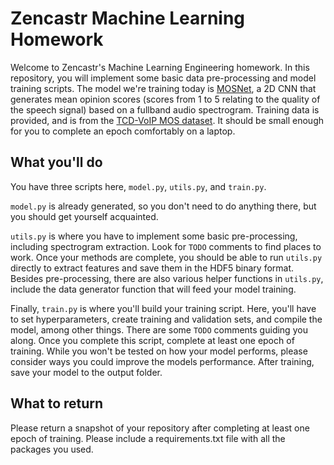 # Zencastr Machine Learning Homework

Welcome to Zencastr's Machine Learning Engineering homework. In this repository, you will implement some basic data pre-processing and model training scripts. The model we're training today is [MOSNet](https://arxiv.org/abs/1904.08352), a 2D CNN that generates mean opinion scores (scores from 1 to 5 relating to the quality of the speech signal) based on a fullband audio spectrogram. Training data is provided, and is from the [TCD-VoIP MOS dataset](http://www.mee.tcd.ie/~sigmedia/Resources/TCD-VoIP). It should be small enough for you to complete an epoch comfortably on a laptop.

## What you'll do

You have three scripts here, `model.py`, `utils.py`, and `train.py`.

`model.py` is already generated, so you don't need to do anything there, but you should get yourself acquainted.

`utils.py` is where you have to implement some basic pre-processing, including spectrogram extraction. Look for `TODO` comments to find places to work. Once your methods are complete, you should be able to run `utils.py` directly to extract features and save them in the HDF5 binary format. Besides pre-processing, there are also various helper functions in `utils.py`, include the data generator function that will feed your model training.

Finally, `train.py` is where you'll build your training script. Here, you'll have to set hyperparameters, create training and validation sets, and compile the model, among other things. There are some `TODO` comments guiding you along. Once you complete this script, complete at least one epoch of training. While you won't be tested on how your model performs, please consider ways you could improve the models performance. After training, save your model to the output folder.

## What to return

Please return a snapshot of your repository after completing at least one epoch of training. Please include a requirements.txt file with all the packages you used.
